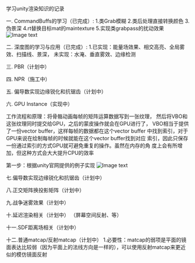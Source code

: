 学习unity渲染知识的记录

一. CommandBuffs的学习（已完成）:
1.类Grab模糊
2.类后处理直接转换颜色
3.伪景深
4.rt替换目标mat的maintexture
5.实现类grabpass的扰动效果
![Image text](https://s4.ax1x.com/2021/12/18/TArc3n.png)


二. 深度图的学习与应用（已完成）:
1.已实现：能量场效果、相交高亮、全局雾效、扫描线、景深，
  未实现：水淹、垂直雾效、边缘检测
  
 
三. PBR（计划中）

四. NPR（施工中） 

五. 偏导数实现边缘锐化和抗锯齿（计划中）

六. GPU Instance（实现中）

 工作流程和原理：将骨骼动画每帧的矩阵运算数据写到一张纹理，
	然后将VBO和这张纹理同时提交给GPU，之后的蒙皮操作就会在GPU进行了，
	VBO相当于提供了一份vector buffer，这样每帧的数据都在这个vector buffer
	中找到索引，对于GPU来说在绘制每帧的时候就能在这个vector buffer找到对应
	索引，因此只保存一份通过索引的方式GPU就可避免重复的操作。虽然在内存的角
	度上会有所增加，但这种方式会大大提升CPU的效率

 第一步：根据unity官网提供的例子实现
	![Image text](https://s4.ax1x.com/2022/01/21/7gg93Q.png)

七.偏导数实现边缘锐化和抗锯齿（计划中）

八.正交矩阵换投影矩阵（计划中）

九.战争迷雾效果（计划中）


十.延迟渲染相关（计划中）
 （屏幕空间反射、等）
 
十一.SDF距离场相关（计划中）

十二.普通matcap/反射matcap（计划中）
	1.必要性：matcap的弱项是平面的镜面表达比较弱（因为平面上的法线方向是一样的），可以使用反射matcap来更近似的模仿镜面反射
